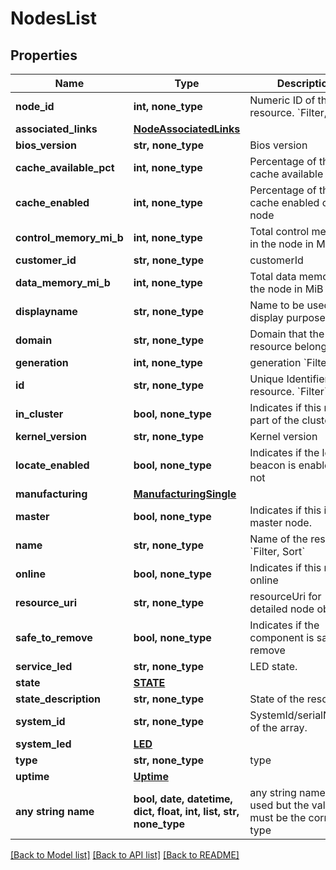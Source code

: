 # NodesList


## Properties
Name | Type | Description | Notes
------------ | ------------- | ------------- | -------------
**node_id** | **int, none_type** | Numeric ID of the resource. &#x60;Filter, Sort&#x60; | [optional] 
**associated_links** | [**NodeAssociatedLinks**](NodeAssociatedLinks.md) |  | [optional] 
**bios_version** | **str, none_type** | Bios version | [optional] 
**cache_available_pct** | **int, none_type** | Percentage of the cache available | [optional] 
**cache_enabled** | **int, none_type** | Percentage of the cache enabled on the node | [optional] 
**control_memory_mi_b** | **int, none_type** | Total control memory in the node in MiB | [optional] 
**customer_id** | **str, none_type** | customerId | [optional] 
**data_memory_mi_b** | **int, none_type** | Total data memory in the node in MiB | [optional] 
**displayname** | **str, none_type** | Name to be used for display purposes | [optional] 
**domain** | **str, none_type** | Domain that the resource belongs to | [optional] 
**generation** | **int, none_type** | generation &#x60;Filter, Sort&#x60; | [optional] 
**id** | **str, none_type** | Unique Identifier of the resource. &#x60;Filter&#x60; | [optional] 
**in_cluster** | **bool, none_type** | Indicates if this node is part of the cluster. | [optional] 
**kernel_version** | **str, none_type** | Kernel version | [optional] 
**locate_enabled** | **bool, none_type** | Indicates if the locate beacon is enabled or not | [optional] 
**manufacturing** | [**ManufacturingSingle**](ManufacturingSingle.md) |  | [optional] 
**master** | **bool, none_type** | Indicates if this is the master node. | [optional] 
**name** | **str, none_type** | Name of the resource. &#x60;Filter, Sort&#x60; | [optional] 
**online** | **bool, none_type** | Indicates if this node is online | [optional] 
**resource_uri** | **str, none_type** | resourceUri for detailed node object | [optional] 
**safe_to_remove** | **bool, none_type** | Indicates if the component is safe to remove | [optional] 
**service_led** | **str, none_type** | LED state. | [optional] 
**state** | [**STATE**](STATE.md) |  | [optional] 
**state_description** | **str, none_type** | State of the resource | [optional] 
**system_id** | **str, none_type** | SystemId/serialNumber of the array. | [optional] 
**system_led** | [**LED**](LED.md) |  | [optional] 
**type** | **str, none_type** | type | [optional] 
**uptime** | [**Uptime**](Uptime.md) |  | [optional] 
**any string name** | **bool, date, datetime, dict, float, int, list, str, none_type** | any string name can be used but the value must be the correct type | [optional]

[[Back to Model list]](../README.md#documentation-for-models) [[Back to API list]](../README.md#documentation-for-api-endpoints) [[Back to README]](../README.md)


